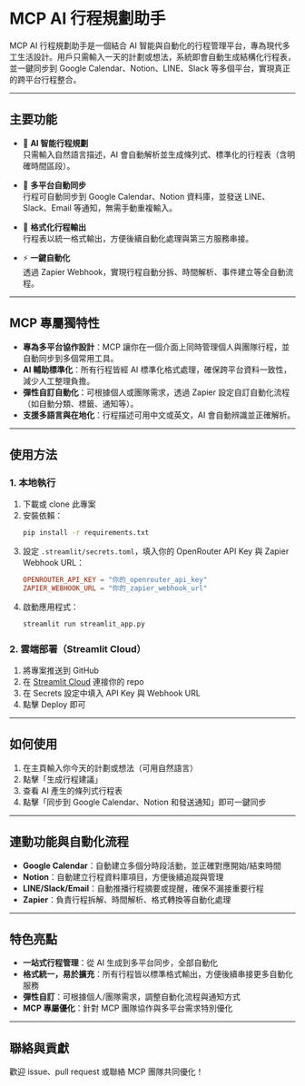 # MCP AI 行程規劃助手

MCP AI 行程規劃助手是一個結合 AI 智能與自動化的行程管理平台，專為現代多工生活設計。用戶只需輸入一天的計劃或想法，系統即會自動生成結構化行程表，並一鍵同步到 Google Calendar、Notion、LINE、Slack 等多個平台，實現真正的跨平台行程整合。

---

## 主要功能

- 🤖 **AI 智能行程規劃**  
  只需輸入自然語言描述，AI 會自動解析並生成條列式、標準化的行程表（含明確時間區段）。

- 🔄 **多平台自動同步**  
  行程可自動同步到 Google Calendar、Notion 資料庫，並發送 LINE、Slack、Email 等通知，無需手動重複輸入。

- 📝 **格式化行程輸出**  
  行程表以統一格式輸出，方便後續自動化處理與第三方服務串接。

- ⚡ **一鍵自動化**  
  透過 Zapier Webhook，實現行程自動分拆、時間解析、事件建立等全自動流程。

---

## MCP 專屬獨特性

- **專為多平台協作設計**：MCP 讓你在一個介面上同時管理個人與團隊行程，並自動同步到多個常用工具。
- **AI 輔助標準化**：所有行程皆經 AI 標準化格式處理，確保跨平台資料一致性，減少人工整理負擔。
- **彈性自訂自動化**：可根據個人或團隊需求，透過 Zapier 設定自訂自動化流程（如自動分類、標籤、通知等）。
- **支援多語言與在地化**：行程描述可用中文或英文，AI 會自動辨識並正確解析。

---

## 使用方法

### 1. 本地執行

1. 下載或 clone 此專案
2. 安裝依賴：
   ```bash
   pip install -r requirements.txt
   ```
3. 設定 `.streamlit/secrets.toml`，填入你的 OpenRouter API Key 與 Zapier Webhook URL：
   ```toml
   OPENROUTER_API_KEY = "你的_openrouter_api_key"
   ZAPIER_WEBHOOK_URL = "你的_zapier_webhook_url"
   ```
4. 啟動應用程式：
   ```bash
   streamlit run streamlit_app.py
   ```

### 2. 雲端部署（Streamlit Cloud）

1. 將專案推送到 GitHub
2. 在 [Streamlit Cloud](https://streamlit.io/cloud) 連接你的 repo
3. 在 Secrets 設定中填入 API Key 與 Webhook URL
4. 點擊 Deploy 即可

---

## 如何使用

1. 在主頁輸入你今天的計劃或想法（可用自然語言）
2. 點擊「生成行程建議」
3. 查看 AI 產生的條列式行程表
4. 點擊「同步到 Google Calendar、Notion 和發送通知」即可一鍵同步

---

## 連動功能與自動化流程

- **Google Calendar**：自動建立多個分時段活動，並正確對應開始/結束時間
- **Notion**：自動建立行程資料庫項目，方便後續追蹤與管理
- **LINE/Slack/Email**：自動推播行程摘要或提醒，確保不漏接重要行程
- **Zapier**：負責行程拆解、時間解析、格式轉換等自動化處理

---

## 特色亮點

- **一站式行程管理**：從 AI 生成到多平台同步，全部自動化
- **格式統一，易於擴充**：所有行程皆以標準格式輸出，方便後續串接更多自動化服務
- **彈性自訂**：可根據個人/團隊需求，調整自動化流程與通知方式
- **MCP 專屬優化**：針對 MCP 團隊協作與多平台需求特別優化

---

## 聯絡與貢獻

歡迎 issue、pull request 或聯絡 MCP 團隊共同優化！
